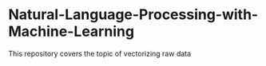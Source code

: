 # Natural-Language-Processing-with-Machine-Learning
This repository covers the topic of vectorizing raw data
